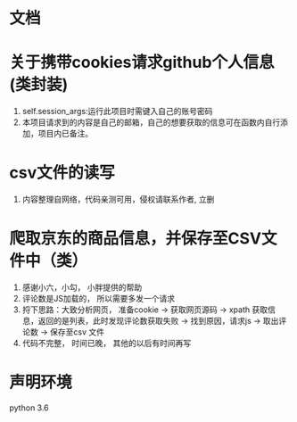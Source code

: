 文档
===
# 关于携带cookies请求github个人信息(类封装)
1. self.session_args:运行此项目时需键入自己的账号密码
2. 本项目请求到的内容是自己的邮箱，自己的想要获取的信息可在函数内自行添加，项目内已备注。

# csv文件的读写
1. 内容整理自网络，代码亲测可用，侵权请联系作者, 立删

# 爬取京东的商品信息，并保存至CSV文件中（类）
1. 感谢小六，小勾， 小胖提供的帮助
2. 评论数是JS加载的， 所以需要多发一个请求
3. 捋下思路：大致分析网页， 准备cookie -> 获取网页源码 -> xpath 获取信息，返回的是列表，此时发现评论数获取失败 ->
找到原因，请求js -> 取出评论数 -> 保存至csv 文件
4. 代码不完整， 时间已晚， 其他的以后有时间再写



# 声明环境
python 3.6




